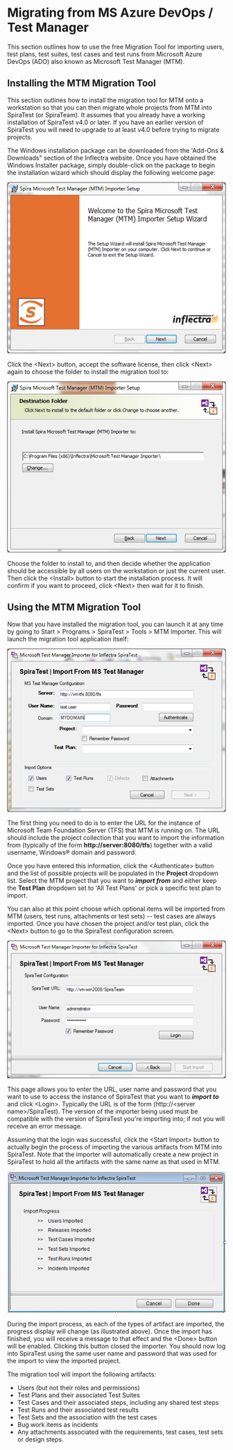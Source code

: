 #  Migrating from MS Azure DevOps / Test Manager
This section outlines how to use the free Migration Tool for importing users, test plans, test suites, test cases and test runs from Microsoft Azure DevOps (ADO) also known as Microsoft Test Manager (MTM).


## Installing the MTM Migration Tool

This section outlines how to install the migration tool for MTM onto a workstation so that you can then migrate whole projects from MTM into SpiraTest (or SpiraTeam). It assumes that you already have a working installation of SpiraTest v4.0 or later. If you have an earlier version of SpiraTest you will need to upgrade to at least v4.0 before trying to migrate projects.

The Windows installation package can be downloaded from the 'Add-Ons & Downloads" section of the Inflectra website. Once you have obtained the Windows Installer package, simply double-click on the package to begin the installation wizard which should display the following welcome page:

 ![](img/Migrating_from_MS_Test_Manager_64.png)  

Click the <Next\> button, accept the software license, then click <Next\> again to choose the folder to install the migration tool to:

 ![](img/Migrating_from_MS_Test_Manager_65.png)  

Choose the folder to install to, and then decide whether the application should be accessible by all users on the workstation or just the current user. Then click the <Install\> button to start the installation process. It will confirm if you want to proceed, click <Next\> then wait for it to finish.

## Using the MTM Migration Tool

Now that you have installed the migration tool, you can launch it at any time by going to Start \> Programs \> SpiraTest \> Tools \> MTM Importer. This will launch the migration tool application itself:

 ![](img/Migrating_from_MS_Test_Manager_66.png)  


The first thing you need to do is to enter the URL for the instance of Microsoft Team Foundation Server (TFS) that MTM is running on. The URL should include the project collection that you want to import the information from (typically of the form **http://server:8080/tfs**) together with a valid username, Windows® domain and password.

Once you have entered this information, click the <Authenticate\> button and the list of possible projects will be populated in the **Project** dropdown list. Select the MTM project that you want to ***import from*** and either keep the **Test Plan** dropdown set to 'All Test Plans' or pick a specific test plan to import.

You can also at this point choose which optional items will be imported from MTM (users, test runs, attachments or test sets) -- test cases are always imported. Once you have chosen the project and/or test plan, click the <Next\> button to go to the SpiraTest configuration screen.

 ![](img/Migrating_from_MS_Test_Manager_67.png)  


This page allows you to enter the URL, user name and password that you want to use to access the instance of SpiraTest that you want to ***import to*** and click <Login\>. Typically the URL is of the form (http://<server name\>/SpiraTest). The version of the importer being used must be compatible with the version of SpiraTest you're importing into; if not you will receive an error message.

Assuming that the login was successful, click the <Start Import\> button to actually begin the process of importing the various artifacts from MTM into SpiraTest. Note that the importer will automatically create a new project in SpiraTest to hold all the artifacts with the same name as that used in MTM.

 ![](img/Migrating_from_MS_Test_Manager_68.png)  


During the import process, as each of the types of artifact are imported, the progress display will change (as illustrated above). Once the import has finished, you will receive a message to that effect and the <Done\> button will be enabled. Clicking this button closed the importer. You should now log into SpiraTest using the same user name and password that was used for the import to view the imported project.

The migration tool will import the following artifacts:

- Users (but not their roles and permissions)
- Test Plans and their associated Test Suites
- Test Cases and their associated steps, including any shared test steps
- Test Runs and their associated test results
- Test Sets and the association with the test cases
- Bug work items as incidents
- Any attachments associated with the requirements, test cases, test sets or design steps.

